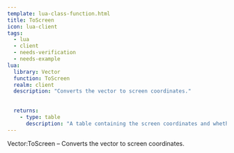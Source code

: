 ```yaml
---
template: lua-class-function.html
title: ToScreen
icon: lua-client
tags:
  - lua
  - client
  - needs-verification
  - needs-example
lua:
  library: Vector
  function: ToScreen
  realm: client
  description: "Converts the vector to screen coordinates."
  
  
  returns:
    - type: table
      description: "A table containing the screen coordinates and whether it is visible."
---
```


<div class="lua__search__keywords">
Vector:ToScreen &#x2013; Converts the vector to screen coordinates.
</div>
